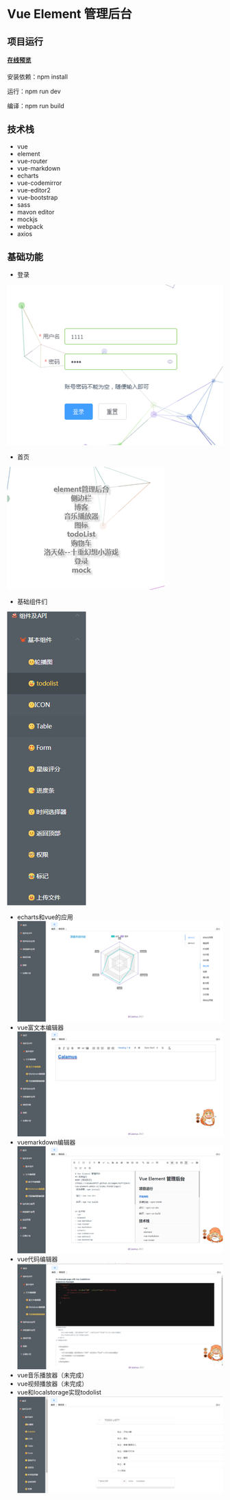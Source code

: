 # Vue Element 管理后台
## 项目运行
#### [在线预览](https://calamus0427.github.io/pages/myProject/vue-element-admin-cl/index.html#/login)
 安装依赖：npm install

 运行：npm run dev

 编译：npm run build


## 技术栈
- vue
- element
- vue-router
- vue-markdown
- echarts
- vue-codemirror
- vue-editor2
- vue-bootstrap
- sass
- mavon editor
- mockjs
- webpack
- axios

## 基础功能
- 登录

![image](./img/login.png)
- 首页

![image](./img/index.png)
- 基础组件们

![image](./img/nav.png)
- echarts和vue的应用
![image](./img/echarts.png)
- vue富文本编辑器
![image](./img/rich.png)
- vuemarkdown编辑器
![image](./img/markdown.png)
- vue代码编辑器
![image](./img/code.png)
- vue音乐播放器（未完成）
- vue视频播放器（未完成）
- vue和localstorage实现todolist
![image](./img/todolist.png)
